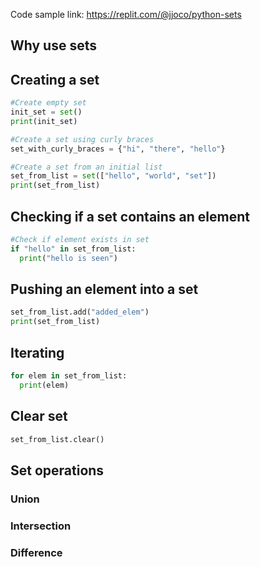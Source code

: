 Code sample link: <https://replit.com/@jjoco/python-sets>

## Why use sets
## Creating a set
```python
#Create empty set
init_set = set()
print(init_set)

#Create a set using curly braces
set_with_curly_braces = {"hi", "there", "hello"}

#Create a set from an initial list
set_from_list = set(["hello", "world", "set"])
print(set_from_list)
```
## Checking if a set contains an element
```python
#Check if element exists in set
if "hello" in set_from_list:
  print("hello is seen")
```
## Pushing an element into a set
```python
set_from_list.add("added_elem")
print(set_from_list)
```

## Iterating
```python
for elem in set_from_list:
  print(elem)
```

## Clear set
```python
set_from_list.clear()
```

## Set operations

### Union

### Intersection

### Difference